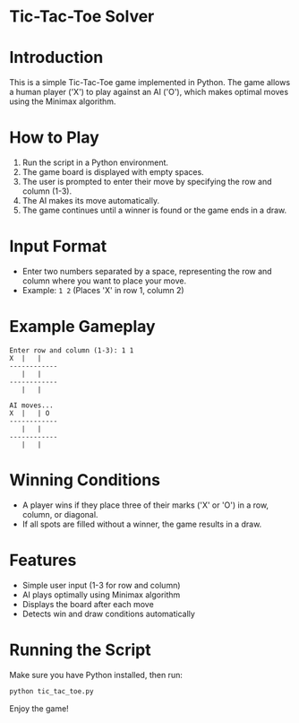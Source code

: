 # Tic-Tac-Toe Solver

# Introduction
This is a simple Tic-Tac-Toe game implemented in Python. The game allows a human player ('X') to play against an AI ('O'), which makes optimal moves using the Minimax algorithm.

# How to Play
1. Run the script in a Python environment.
2. The game board is displayed with empty spaces.
3. The user is prompted to enter their move by specifying the row and column (1-3).
4. The AI makes its move automatically.
5. The game continues until a winner is found or the game ends in a draw.

# Input Format
- Enter two numbers separated by a space, representing the row and column where you want to place your move.
- Example: `1 2` (Places 'X' in row 1, column 2)

# Example Gameplay
```
Enter row and column (1-3): 1 1
X  |   |  
------------
   |   |  
------------
   |   |  

AI moves...
X  |   | O
------------
   |   |  
------------
   |   |  
```

# Winning Conditions
- A player wins if they place three of their marks ('X' or 'O') in a row, column, or diagonal.
- If all spots are filled without a winner, the game results in a draw.

# Features
- Simple user input (1-3 for row and column)
- AI plays optimally using Minimax algorithm
- Displays the board after each move
- Detects win and draw conditions automatically

# Running the Script
Make sure you have Python installed, then run:
```sh
python tic_tac_toe.py
```

Enjoy the game!


